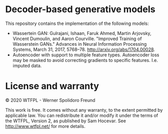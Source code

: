 # Decoder-based generative models

This repository contains the implementation of the following models:

- Wassertein GAN: Gulrajani, Ishaan, Faruk Ahmed, Martin Arjovsky, Vincent
  Dumoulin, and Aaron Courville. "Improved Training of Wasserstein GANs."
  Advances in Neural Information Processing Systems, March 31, 2017, 5768–78.
  http://arxiv.org/abs/1704.00028.
- Autoencoder with support to multiple feature types. Autoencoder loss may
  be masked to avoid correcting gradients to specific features. I.e. imputed
  data.

# License and warranty

© 2020 WTFPL - Werner Spolidoro Freund

This work is free. It comes without any warranty, to the
extent permitted by applicable law. You can redistribute it 
and/or modify it under the terms of the WTFPL, Version 2, 
as published by Sam Hocevar. See http://www.wtfpl.net/ 
for more details.
